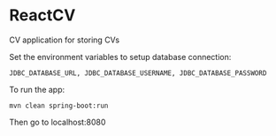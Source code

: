 # ReactCV
CV application for storing CVs

Set the environment variables to setup database connection:
```
JDBC_DATABASE_URL, JDBC_DATABASE_USERNAME, JDBC_DATABASE_PASSWORD
```

To run the app:
```
mvn clean spring-boot:run
```

Then go to localhost:8080
